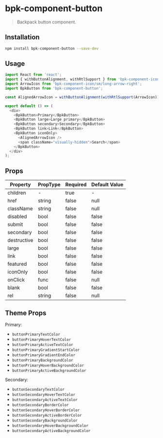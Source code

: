 # bpk-component-button

> Backpack button component.

## Installation

```sh
npm install bpk-component-button --save-dev
```

## Usage

```js
import React from 'react';
import { withButtonAlignment, withRtlSupport } from 'bpk-component-icon';
import ArrowIcon from 'bpk-component-icon/sm/long-arrow-right';
import BpkButton from 'bpk-component-button';

const AlignedArrowIcon = withButtonAlignment(withRtlSupport(ArrowIcon));

export default () => (
  <div>
    <BpkButton>Primary</BpkButton>
    <BpkButton large>Large primary</BpkButton>
    <BpkButton secondary>Secondary</BpkButton>
    <BpkButton link>Link</BpkButton>
    <BpkButton iconOnly>
      <AlignedArrowIcon />
      <span className="visually-hidden">Search</span>
    </BpkButton>
  </div>
);
```

## Props

| Property    | PropType | Required | Default Value |
| ----------- | -------- | -------- | ------------- |
| children    | -        | true     | -             |
| href        | string   | false    | null          |
| className   | string   | false    | null          |
| disabled    | bool     | false    | false         |
| submit      | bool     | false    | false         |
| secondary   | bool     | false    | false         |
| destructive | bool     | false    | false         |
| large       | bool     | false    | false         |
| link        | bool     | false    | false         |
| featured    | bool     | false    | false         |
| iconOnly    | bool     | false    | false         |
| onClick     | func     | false    | null          |
| blank       | bool     | false    | false         |
| rel         | string   | false    | null          |

## Theme Props

Primary:

* `buttonPrimaryTextColor`
* `buttonPrimaryHoverTextColor`
* `buttonPrimaryActiveTextColor`
* `buttonPrimaryGradientStartColor`
* `buttonPrimaryGradientEndColor`
* `buttonPrimaryBackgroundColor`
* `buttonPrimaryHoverBackgroundColor`
* `buttonPrimaryActiveBackgroundColor`

Secondary:

* `buttonSecondaryTextColor`
* `buttonSecondaryHoverTextColor`
* `buttonSecondaryActiveTextColor`
* `buttonSecondaryBorderColor`
* `buttonSecondaryHoverBorderColor`
* `buttonSecondaryActiveBorderColor`
* `buttonSecondaryBackgroundColor`
* `buttonSecondaryHoverBackgroundColor`
* `buttonSecondaryActiveBackgroundColor`
